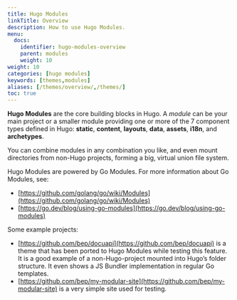 ```yaml
---
title: Hugo Modules
linkTitle: Overview
description: How to use Hugo Modules.
menu:
  docs:
    identifier: hugo-modules-overview
    parent: modules
    weight: 10
weight: 10
categories: [hugo modules]
keywords: [themes,modules]
aliases: [/themes/overview/,/themes/]
toc: true
---
```


**Hugo Modules** are the core building blocks in Hugo. A _module_ can be your main project or a smaller module providing one or more of the 7 component types defined in Hugo: **static**, **content**, **layouts**, **data**, **assets**, **i18n**, and **archetypes**.

You can combine modules in any combination you like, and even mount directories from non-Hugo projects, forming a big, virtual union file system.

Hugo Modules are powered by Go Modules. For more information about Go Modules, see:

- [https://github.com/golang/go/wiki/Modules](https://github.com/golang/go/wiki/Modules)
- [https://go.dev/blog/using-go-modules](https://go.dev/blog/using-go-modules)

Some example projects:

- [https://github.com/bep/docuapi](https://github.com/bep/docuapi) is a theme that has been ported to Hugo Modules while testing this feature. It is a good example of a non-Hugo-project mounted into Hugo’s folder structure. It even shows a JS Bundler implementation in regular Go templates.
- [https://github.com/bep/my-modular-site](https://github.com/bep/my-modular-site) is a very simple site used for testing.
